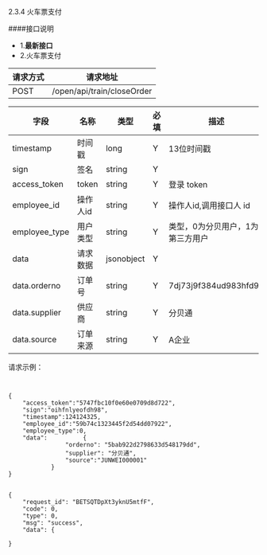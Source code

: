 2.3.4 火车票支付

####接口说明
- 1.**最新接口**
- 2.火车票支付




请求方式|请求地址
----|---
POST|/open/api/train/closeOrder


字段|名称|类型|必填|描述
-----|-----|----|----|----
timestamp|时间戳 |long |Y|13位时间戳
sign|签名 |string |Y|
access_token|token | string |Y|登录 token
employee_id| 操作人id|string |Y|操作人id,调用接口人 id
employee_type| 用户类型|string|Y|类型，0为分贝用户，1为第三方用户
data |请求数据| jsonobject |Y|
data.orderno|订单号|string  |Y|7dj73j9f384ud983hfd98
data.supplier|供应商|string  |Y|分贝通
data.source|订单来源|string  |Y|A企业













请求示例：

```


{
	"access_token":"5747fbc10f0e60e0709d8d722",
	"sign":"oihfnlyeofdh98",
	"timestamp":124124325,
	"employee_id":"59b74c1323445f2d54dd07922",
	"employee_type":0,
	"data":          {
                "orderno": "5bab922d2798633d548179dd",
                "supplier": "分贝通",
                "source":"JUNWEI000001"
            }
}


```






```
{
    "request_id": "BETSQTDpXt3yknU5mtfF",
    "code": 0,
    "type": 0,
    "msg": "success",
    "data": {
        
}


```




